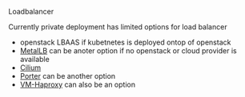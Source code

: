 Loadbalancer

Currently private deployment has limited options for load balancer
- openstack LBAAS if kubetnetes is deployed ontop of openstack
- [MetalLB](./MetalLB/index.md) can be anoter option if no openstack or cloud provider is available
- [Cilium](./Cilium)
- [Porter](./Porter/index.md) can be another option
- [VM-Haproxy](./VM-haproxy) can also be an option
